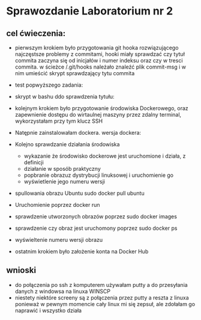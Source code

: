 # Sprawozdanie Laboratorium nr 2


## cel ćwieczenia:
* pierwszym krokiem było przygotowania git hooka rozwiązującego najczęstsze problemy z commitami, hooki miały sprawdzać czy tytuł commita zaczyna się od inicjałów i numer indeksu oraz czy w tresci commita.
w ścieżce /.git/hooks należało znaleźć plik commit-msg i w nim umieścić skrypt sprawdzający tytu commita

* test popwyższego zadania:

* skrypt w bashu ddo sprawdzenia tytułu:

* kolejnym krokiem było przygotowanie środowiska Dockerowego, oraz zapewnienie dostępu do wirtaulnej maszyny przez zdalny terminal, wykorzystałam przy tym klucz SSH

* Natępnie zainstalowałam dockera. wersja dockera:

* Kolejno sprawdzanie działania środowiska 
    * wykazanie że środowisko dockerowe jest uruchomione i działa, z definicji
    * działanie w sposób praktyczny
    * popbranie obrazuz  dystrybucji linuksowej i uruchomienie go
    * wyświetlenie jego numeru wersji
* spullowania obrazu Ubuntu sudo docker pull ubuntu
* Uruchomienie poprzez docker run
* sprawdzenie utworzonych obrazów poprzez sudo docker images
* sprawdzenie czy obraz jest uruchomony poprzez sudo docker ps
* wyświeltenie numeru wersji obrazu

* ostatnim krokiem było założenie konta na Docker Hub

## wnioski

* do połączenia po ssh z komputerem używałam putty a do przesyłania danych z windowsa na linuxa WINSCP
* niestety niektóre screeny są z połączenia przez putty a reszta z linuxa ponieważ w pewnym momencie cały linux mi się zepsuł, ale zdołałam go naprawić i wszystko działa
